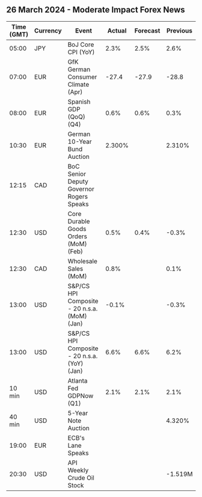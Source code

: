 ## 26 March 2024 - Moderate Impact Forex News

| Time (GMT) | Currency | Event | Actual | Forecast | Previous |
|------|----------|-------|--------|----------|----------|
| 05:00 | JPY | BoJ Core CPI (YoY) | 2.3% | 2.5% | 2.6% |
| 07:00 | EUR | GfK German Consumer Climate (Apr) | -27.4 | -27.9 | -28.8 |
| 08:00 | EUR | Spanish GDP (QoQ) (Q4) | 0.6% | 0.6% | 0.3% |
| 10:30 | EUR | German 10-Year Bund Auction | 2.300% |  | 2.310% |
| 12:15 | CAD | BoC Senior Deputy Governor Rogers Speaks |  |  |  |
| 12:30 | USD | Core Durable Goods Orders (MoM) (Feb) | 0.5% | 0.4% | -0.3% |
| 12:30 | CAD | Wholesale Sales (MoM) | 0.8% |  | 0.1% |
| 13:00 | USD | S&P/CS HPI Composite - 20 n.s.a. (MoM) (Jan) | -0.1% |  | -0.3% |
| 13:00 | USD | S&P/CS HPI Composite - 20 n.s.a. (YoY) (Jan) | 6.6% | 6.6% | 6.2% |
| 10 min | USD | Atlanta Fed GDPNow (Q1) | 2.1% | 2.1% | 2.1% |
| 40 min | USD | 5-Year Note Auction |  |  | 4.320% |
| 19:00 | EUR | ECB's Lane Speaks |  |  |  |
| 20:30 | USD | API Weekly Crude Oil Stock |  |  | -1.519M |
